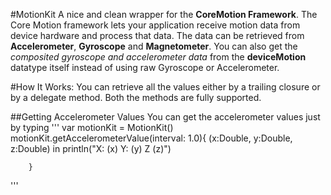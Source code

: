 #MotionKit
A nice and clean wrapper for the **CoreMotion Framework**. The Core Motion framework lets your application receive motion data from device hardware and process that data.
The data can be retrieved from **Accelerometer**, **Gyroscope** and **Magnetometer**.
You can also get the *composited gyroscope and accelerometer data* from the **deviceMotion** datatype itself instead of using raw Gyroscope or Accelerometer.

#How It Works:
You can retrieve all the values either by a trailing closure or by a delegate method. Both the methods are fully supported.

##Getting Accelerometer Values
You can get the accelerometer values just by typing
'''
var motionKit = MotionKit()
motionKit.getAccelerometerValue(interval: 1.0){
            (x:Double, y:Double, z:Double) in
            println("X: \(x) Y: \(y) Z \(z)")
        
        }
'''
